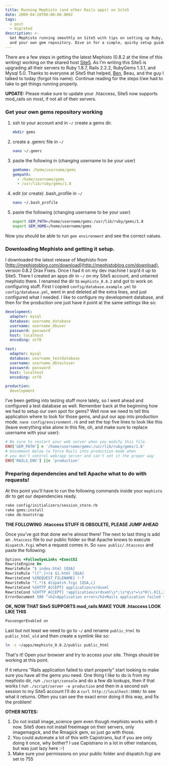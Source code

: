 ```yaml
---
title: Running Mephisto (and other Rails apps) on Site5
date: 2009-04-20T00:00:00.000Z
tags:
  - post
  - migrated
description: >-
  Get Mephisto running smoothly on Site5 with tips on setting up Ruby, Rails,
  and your own gem repository. Dive in for a simple, quirky setup guide!
---
```


There are a few steps in getting the latest Mephisto (0.8.2 at the time of this writing) working on the shared host [Site5](http://www.site5.com). As I’m writing this Site5 is upgrading all their servers to Ruby 1.8.7, Rails 2.2.2, RubyGems 1.3.1, and Mysql 5.0. Thanks to everyone at Site5 that helped, [Ben](http://twitter.com/BenAtSite5), Beau, and the guy I talked to today (forgot his name). Continue reading for the steps I/we had to take to get things running properly.

**UPDATE:** Please make sure to update your .htaccess, Site5 now supports mod_rails on most, if not all of their servers.

### Get your own gems repository working

1. ssh to your account and in `~/` create a gems dir.

   ```sh
   mkdir gems
   ```

2. create a .gemrc file in `~/`

   ```sh
   nano ~/.gemrc
   ```

3. paste the following in (changing username to be your user)

   ```yaml
   gemhome: /home/username/gems
   gempath:
     - /home/username/gems
     - /usr/lib/ruby/gems/1.8
   ```

4. edit (or create) .bash_profile in `~/`

   ```sh
   nano ~/.bash_profile
   ```

5. paste the following (changing username to be your user)

   ```sh
   export GEM_PATH=/home/username/gems:/usr/lib/ruby/gems/1.8
   export GEM_HOME=/home/username/gems
   ```

Now you should be able to run `gem environment` and see the correct values.

### Downloading Mephisto and getting it setup.

I downloaded the latest release of Mephisto from [http://mephistoblog.com/download](http://mephistoblog.com/download), version 0.8.2 Drax Fixes. Once I had it on my dev machine I scp’d it up to Site5. There I created an apps dir in `~/` on my Site5 account, and untarred mephisto there. I renamed the dir to `mephisto_0.8.2` and got to work on configuring stuff. First I copied `config/database.example.yml` to `config/database.yml`, went in and deleted all the extra lines, and just configured what I needed. I like to configure my development database, and then for the production one just have it point at the same settings like so:

```yaml
development:
  adapter: mysql
  database: username_database
  username: username_dbuser
  password: password
  host: localhost
  encoding: utf8

test:
  adapter: mysql
  database: username_testdatabase
  username: username_dbtestuser
  password: password
  host: localhost
  encoding: utf8

production:
  development
```

I’ve been getting into testing stuff more lately, so I went ahead and configured a test database as well. Remember back at the beginning how we had to setup our own spot for gems? Well now we need to tell this application where to look for those gems, and put our app into production mode. `nano config/environment.rb` and set the top five lines to look like this (leave everything else alone in this file, oh, and make sure to replace username with your user):

```ruby
# Be sure to restart your web server when you modify this file.
ENV['GEM_PATH'] = '/home/username/gems:/usr/lib/ruby/gems/1.8'
# Uncomment below to force Rails into production mode when
# you don't control web/app server and can't set it the proper way
ENV['RAILS_ENV'] ||= 'production'
```

### Preparing dependencies and tell Apache what to do with requests!

At this point you’ll have to run the following commands inside your `mephisto` dir to get our dependencies ready.

```sh
rake config/initializers/session_store.rb
rake gems:install
rake db:bootstrap
```

**THE FOLLOWING .htaccess STUFF IS OBSOLETE, PLEASE JUMP AHEAD**

Once you’ve got that done we’re almost there! The next to last thing is add an `.htaccess` file to our public folder so that Apache knows to execute `dispatch.fcgi` when a request comes in. So `nano public/.htaccess` and paste the following:

```apache
Options +FollowSymLinks +ExecCGI
RewriteEngine On
RewriteRule ^$ index.html [QSA]
RewriteRule ^([^.]+)$ $1.html [QSA]
RewriteCond %{REQUEST_FILENAME} !-f
RewriteRule ^(.*)$ dispatch.fcgi [QSA,L]
RewriteCond %{HTTP_ACCEPT} application/xrdsxml
RewriteCond %{HTTP_ACCEPT} !application/xrdsxml\s*;\s*q\s*=\s*0(\.0{1,3})?\s*(,|$)
ErrorDocument 500 "<h2>Application error</h2>Rails application failed to start properly"
```

**OK, NOW THAT Site5 SUPPORTS mod_rails MAKE YOUR .htaccess LOOK LIKE THIS**

```apache
PassengerEnabled on
```

Last but not least we need to go to `~/` and rename `public_html` to `public_html_old` and then create a symlink like so:

```sh
ln -s ~/apps/mephisto_0.8.2/public public_html
```

That's it! Open your browser and try to access your site. Things should be working at this point.

If it returns "Rails application failed to start properly” start looking to make sure you have all the gems you need. One thing I like to do is from my mephisto dir, run `./script/console` and do a few db lookups, then if that works I run `./script/server -e production` and then in a second ssh session to my Site5 account I’ll do a `curl http://localhost:3000/` to see what it returns. Often you can see the exact error doing it this way, and fix the problem!

**OTHER NOTES:**

1. Do not install image_science gem even though mephisto works with it now. Site5 does not install freeimage on their servers, only imagemagick, and the Rmagick gem, so just go with those.
2. You could automate a lot of this with Capistrano, but if you are only doing it once, why bother? I use Capistrano in a lot in other instances, but was just lazy here :-)
3. Make sure your permissions on your public folder and dispatch.fcgi are set to 755
